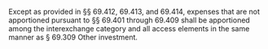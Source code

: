 Except as provided in §§ 69.412, 69.413, and 69.414, expenses that are not apportioned pursuant to §§ 69.401 through 69.409 shall be apportioned among the interexchange category and all access elements in the same manner as § 69.309 Other investment.

